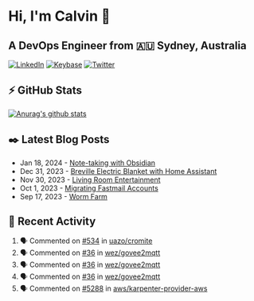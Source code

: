 # Hi, I'm Calvin 🍭
## A DevOps Engineer from 🇦🇺 Sydney, Australia</h3>

[![LinkedIn](https://img.shields.io/badge/-c–bui-0077B5?style=flat-square&labelColor=0077B5&logo=LinkedIn&logoColor=white)](https://www.linkedin.com/in/c-bui/)
[![Keybase](https://img.shields.io/badge/-calvinbui-ff6f21?style=flat-square&labelColor=ff6f21&logo=Keybase&logoColor=white)](https://keybase.io/calvinbui)
[![Twitter](https://img.shields.io/badge/-ASAPCalvin-1DA1F2?style=flat-square&labelColor=1DA1F2&logo=Twitter&logoColor=white)](https://twitter.com/ASAPCalvin)

<!-- https://github.com/rishavanand/github-profilinator -->
## ⚡ GitHub Stats
[![Anurag's github stats](https://github-readme-stats.vercel.app/api?username=calvinbui&count_private=true&hide_title=true)](https://github.com/anuraghazra/github-readme-stats)

<!-- https://github.com/gautamkrishnar/blog-post-workflow -->
## ✒️ Latest Blog Posts

<!-- BLOG-POST-LIST:START -->
- Jan 18, 2024 - [Note-taking with Obsidian](https://calvin.me/note-taking-with-obsidian)
- Dec 31, 2023 - [Breville Electric Blanket with Home Assistant](https://calvin.me/breville-tuya)
- Nov 30, 2023 - [Living Room Entertainment](https://calvin.me/living-room-entertainment)
- Oct 1, 2023 - [Migrating Fastmail Accounts](https://calvin.me/migrating-fastmail-accounts)
- Sep 17, 2023 - [Worm Farm](https://calvin.me/worm-farm)

<!-- BLOG-POST-LIST:END -->

## 🏃‍ Recent Activity

<!--START_SECTION:activity-->
1. 🗣 Commented on [#534](https://github.com/uazo/cromite/issues/534#issuecomment-1918154598) in [uazo/cromite](https://github.com/uazo/cromite)
2. 🗣 Commented on [#36](https://github.com/wez/govee2mqtt/issues/36#issuecomment-1885103474) in [wez/govee2mqtt](https://github.com/wez/govee2mqtt)
3. 🗣 Commented on [#36](https://github.com/wez/govee2mqtt/issues/36#issuecomment-1885100237) in [wez/govee2mqtt](https://github.com/wez/govee2mqtt)
4. 🗣 Commented on [#36](https://github.com/wez/govee2mqtt/issues/36#issuecomment-1884907230) in [wez/govee2mqtt](https://github.com/wez/govee2mqtt)
5. 🗣 Commented on [#5288](https://github.com/aws/karpenter-provider-aws/issues/5288#issuecomment-1855223224) in [aws/karpenter-provider-aws](https://github.com/aws/karpenter-provider-aws)
<!--END_SECTION:activity-->
